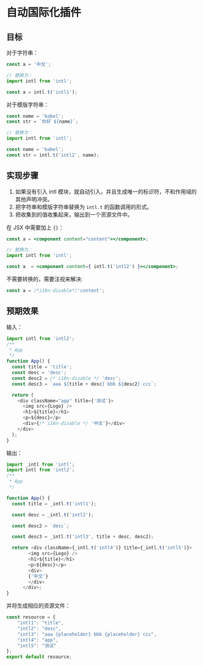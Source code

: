 # 自动国际化插件

## 目标

对于字符串：

```js
const a = '中文';

// 替换为：
import intl from 'intl';

const a = intl.t('intl1');
```

对于模版字符串：

```js
const name = 'babel';
const str = `你好 ${name}`;

// 替换为：
import intl from 'intl';

const name = 'babel';
const str = intl.t('intl2', name);
```

## 实现步骤

1. 如果没有引入 intl 模块，就自动引入，并且生成唯一的标识符，不和作用域的其他声明冲突。
2. 把字符串和模版字符串替换为 `intl.t` 的函数调用的形式。
3. 把收集到的值收集起来，输出到一个资源文件中。

在 JSX 中需要加上 `{}`：

```jsx
const a = <component content="content"></component>;

// 替换为：
import intl from 'intl';

const a  = <component content={ intl.t('intl2') }></component>;
```

不需要转换的，需要注视来解决:

```js
const a = /*i18n-disable*/'content';
```

## 预期效果

输入：

```js
import intl from 'intl2';
/**
 * App
 */
function App() {
  const title = 'title';
  const desc = 'desc';
  const desc2 = /* i18n-disable */ 'desc';
  const desc3 = `aaa ${title + desc} bbb ${desc2} ccc`;

  return (
    <div className="app" title={'测试'}>
      <img src={Logo} />
      <h1>${title}</h1>
      <p>${desc}</p>
      <div>{/* i18n-disable */ '中文'}</div>
    </div>
  );
}
```

输出：

```js
import _intl from 'intl';
import intl from 'intl2';
/**
 * App
 */

function App() {
  const title = _intl.t('intl1');

  const desc = _intl.t('intl2');

  const desc2 = `desc`;

  const desc3 = _intl.t('intl3', title + desc, desc2);

  return <div className={_intl.t('intl4')} title={_intl.t('intl5')}>
        <img src={Logo} />
        <h1>${title}</h1>
        <p>${desc}</p>  
        <div>
        {'中文'}
        </div>
      </div>;
}
```

并将生成相应的资源文件：

```js
const resource = {
    "intl1": "title",
    "intl2": "desc",
    "intl3": "aaa {placeholder} bbb {placeholder} ccc",
    "intl4": "app",
    "intl5": "测试"
};
export default resource;
```

